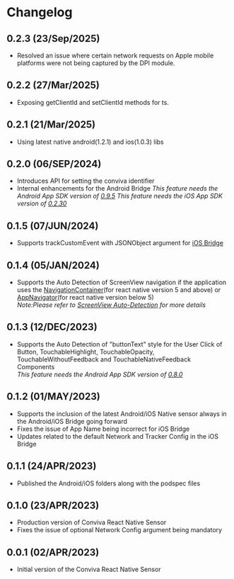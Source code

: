 
# Changelog

## 0.2.3 (23/Sep/2025)
- Resolved an issue where certain network requests on Apple mobile platforms were not being captured by the DPI module.

## 0.2.2 (27/Mar/2025)
- Exposing getClientId and setClientId methods for ts.

## 0.2.1 (21/Mar/2025)
- Using latest native android(1.2.1) and ios(1.0.3) libs

## 0.2.0 (06/SEP/2024)
- Introduces API for setting the conviva identifier
- Internal enhancements for the Android Bridge
*This feature needs the Android App SDK version of [0.9.5](https://github.com/Conviva/conviva-android-appanalytics)*
*This feature needs the iOS App SDK version of [0.2.30](https://github.com/Conviva/conviva-ios-appanalytics)*

## 0.1.5 (07/JUN/2024)
- Supports trackCustomEvent with JSONObject argument for [iOS Bridge](https://github.com/Conviva/conviva-ios-appanalytics)

## 0.1.4 (05/JAN/2024)
- Supports the Auto Detection of ScreenView navigation if the application uses the [NavigationContainer](https://reactnavigation.org/docs/5.x/hello-react-navigation)(for react native version 5 and above) or [AppNavigator](https://reactnavigation.org/docs/4.x/hello-react-navigation)(for react native version below 5)<br>
 *Note:Please refer to [ScreenView Auto-Detection](https://github.com/Conviva/conviva-react-native-appanalytics?tab=readme-ov-file#auto-detect-screenview-events-for-tracking-screen-navigation) for more details*
  
## 0.1.3 (12/DEC/2023)
* Supports the Auto Detection of "buttonText" style for the User Click of Button, TouchableHighlight, TouchableOpacity, TouchableWithoutFeedback and TouchableNativeFeedback Components<br>
*This feature needs the Android App SDK version of [0.8.0](https://github.com/Conviva/conviva-android-appanalytics)*

## 0.1.2 (01/MAY/2023)
* Supports the inclusion of the latest Android/iOS Native sensor always in the Android/iOS Bridge going forward
* Fixes the issue of App Name being incorrect for iOS Bridge
* Updates related to the default Network and Tracker Config in the iOS Bridge

## 0.1.1 (24/APR/2023)
* Published the Android/iOS folders along with the podspec files

## 0.1.0 (23/APR/2023)
* Production version of Conviva React Native Sensor
* Fixes the issue of optional Network Config argument being mandatory

## 0.0.1 (02/APR/2023)
* Initial version of the Conviva React Native Sensor
